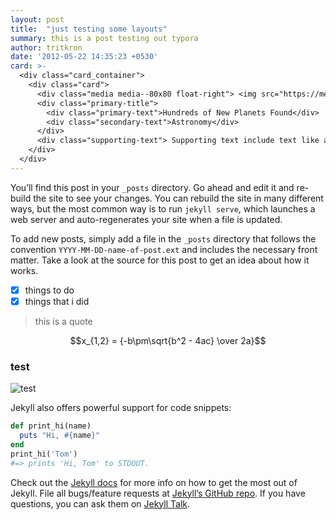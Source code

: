 ```yaml
---
layout: post
title:  "just testing some layouts"
summary: this is a post testing out typora
author: tritkron
date: '2012-05-22 14:35:23 +0530'
card: >-
  <div class="card_container">
    <div class="card">
      <div class="media media--80x80 float-right"> <img src="https://media.pixeltuner.de/wp-content/uploads/2018/06/aurora-1197755_640.jpg" alt="" width="640" height="426"> </div>
      <div class="primary-title">
        <div class="primary-text">Hundreds of New Planets Found</div>
        <div class="secondary-text">Astronomy</div>
      </div>
      <div class="supporting-text"> Supporting text include text like an article summary or a restaurant description.</div>
    </div>
  </div>
---
```

You’ll find this post in your `_posts` directory. Go ahead and edit it and re-build the site to see your changes. You can rebuild the site in many different ways, but the most common way is to run `jekyll serve`, which launches a web server and auto-regenerates your site when a file is updated.

To add new posts, simply add a file in the `_posts` directory that follows the convention `YYYY-MM-DD-name-of-post.ext` and includes the necessary front matter. Take a look at the source for this post to get an idea about how it works.

 - [x] things to do
 - [x] things that i did

> this is a quote


$$x_{1,2} = {-b\pm\sqrt{b^2 - 4ac} \over 2a}$$


### test


![test](https://thumbs.dreamstime.com/b/tv-test-image-card-rainbow-multi-color-bars-geometric-signals-retro-hardware-s-minimal-pop-art-print-suitable-89603663.jpg)

Jekyll also offers powerful support for code snippets:

```ruby
def print_hi(name)
  puts "Hi, #{name}"
end
print_hi('Tom')
#=> prints 'Hi, Tom' to STDOUT.
```

Check out the [Jekyll docs][jekyll-docs] for more info on how to get the most out of Jekyll. File all bugs/feature requests at [Jekyll’s GitHub repo][jekyll-gh]. If you have questions, you can ask them on [Jekyll Talk][jekyll-talk].

[jekyll-docs]: https://jekyllrb.com/docs/home
[jekyll-gh]:   https://github.com/jekyll/jekyll
[jekyll-talk]: https://talk.jekyllrb.com/
